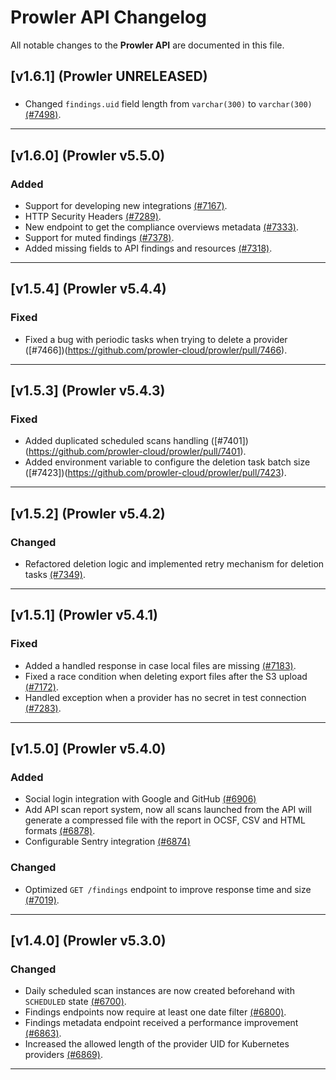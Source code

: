 # Prowler API Changelog

All notable changes to the **Prowler API** are documented in this file.

## [v1.6.1] (Prowler UNRELEASED)

###
- Changed `findings.uid` field length from `varchar(300)` to `varchar(300)` [(#7498)](https://github.com/prowler-cloud/prowler/pull/7498).
---

## [v1.6.0] (Prowler v5.5.0)

### Added

- Support for developing new integrations [(#7167)](https://github.com/prowler-cloud/prowler/pull/7167).
- HTTP Security Headers [(#7289)](https://github.com/prowler-cloud/prowler/pull/7289).
- New endpoint to get the compliance overviews metadata [(#7333)](https://github.com/prowler-cloud/prowler/pull/7333).
- Support for muted findings [(#7378)](https://github.com/prowler-cloud/prowler/pull/7378).
- Added missing fields to API findings and resources [(#7318)](https://github.com/prowler-cloud/prowler/pull/7318).

---

## [v1.5.4] (Prowler v5.4.4)

### Fixed
- Fixed a bug with periodic tasks when trying to delete a provider ([#7466])(https://github.com/prowler-cloud/prowler/pull/7466).

---

## [v1.5.3] (Prowler v5.4.3)

### Fixed
- Added duplicated scheduled scans handling ([#7401])(https://github.com/prowler-cloud/prowler/pull/7401).
- Added environment variable to configure the deletion task batch size ([#7423])(https://github.com/prowler-cloud/prowler/pull/7423).

---

## [v1.5.2] (Prowler v5.4.2)

### Changed
- Refactored deletion logic and implemented retry mechanism for deletion tasks [(#7349)](https://github.com/prowler-cloud/prowler/pull/7349).

---

## [v1.5.1] (Prowler v5.4.1)

### Fixed
- Added a handled response in case local files are missing [(#7183)](https://github.com/prowler-cloud/prowler/pull/7183).
- Fixed a race condition when deleting export files after the S3 upload [(#7172)](https://github.com/prowler-cloud/prowler/pull/7172).
- Handled exception when a provider has no secret in test connection [(#7283)](https://github.com/prowler-cloud/prowler/pull/7283).


---

## [v1.5.0] (Prowler v5.4.0)

### Added
- Social login integration with Google and GitHub [(#6906)](https://github.com/prowler-cloud/prowler/pull/6906)
- Add API scan report system, now all scans launched from the API will generate a compressed file with the report in OCSF, CSV and HTML formats [(#6878)](https://github.com/prowler-cloud/prowler/pull/6878).
- Configurable Sentry integration [(#6874)](https://github.com/prowler-cloud/prowler/pull/6874)

### Changed
- Optimized `GET /findings` endpoint to improve response time and size [(#7019)](https://github.com/prowler-cloud/prowler/pull/7019).

---

## [v1.4.0] (Prowler v5.3.0)

### Changed
- Daily scheduled scan instances are now created beforehand with `SCHEDULED` state [(#6700)](https://github.com/prowler-cloud/prowler/pull/6700).
- Findings endpoints now require at least one date filter [(#6800)](https://github.com/prowler-cloud/prowler/pull/6800).
- Findings metadata endpoint received a performance improvement [(#6863)](https://github.com/prowler-cloud/prowler/pull/6863).
- Increased the allowed length of the provider UID for Kubernetes providers [(#6869)](https://github.com/prowler-cloud/prowler/pull/6869).

---
